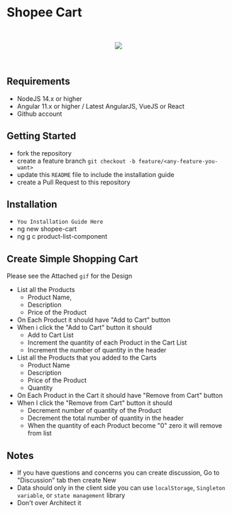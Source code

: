 # Shopee Cart


<br>
<p align="center">
 <img src="https://i.imgur.com/OESQ8sq.gif"></img>
</p>

<br>

## Requirements
* NodeJS 14.x or higher
* Angular 11.x or higher / Latest AngularJS, VueJS or React
* Github account

## Getting Started
* fork the repository
* create a feature branch `git checkout -b feature/<any-feature-you-want>`
* update this `README` file to include the installation guide
* create a Pull Request to this repository

## Installation
* `You Installation Guide Here`
* ng new shopee-cart
* ng g c product-list-component

## Create Simple Shopping Cart
Please see the Attached `gif` for the Design
* List all the Products
    * Product Name,
    * Description
    * Price of the Product
* On Each Product it should have "Add to Cart" button
* When i click the "Add to Cart" button it should
    * Add to Cart List
    * Increment the quantity of each Product in the Cart List
    * Increment the number of quantity in the header
* List all the Products that you added to the Carts
    * Product Name
    * Description
    * Price of the Product
    * Quantity
* On Each Product in the Cart it should have "Remove from Cart" button
* When I click the "Remove from Cart" button it should
    * Decrement number of quantity of the Product
    * Decrement the total number of quantity in the header
    * When the quantity of each Product become "0" zero it will remove from list


## Notes
* If you have questions and concerns you can create discussion, Go to "Discussion" tab then create New
* Data should only in the client side you can use `localStorage`, `Singleton variable`, or `state management` library
* Don't over Architect it

